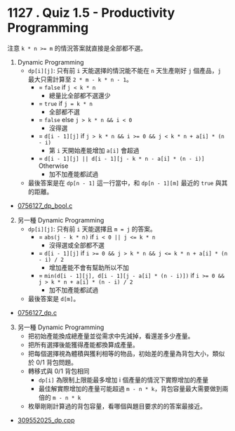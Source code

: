 # 1127 . Quiz 1.5 - Productivity Programming

注意 `k * n >= m` 的情況答案就直接是全部都不選。

1. Dynamic Programming
    - `dp[i][j]`: 只有前 `i` 天能選擇的情況能不能在 `n` 天生產剛好 `j` 個產品，`j` 最大只需計算至 `2 * m - k * n - 1`。
      - = `false` if `j < k * n`
        - 總量比全部都不選還少
      - = `true` if `j = k * n`
        - 全部都不選
      - = `false` else `j > k * n && i < 0`
        - 沒得選
      - = `d[i - 1][j]` if `j > k * n && i >= 0 && j < k * n + a[i] * (n - i)`
        - 第 `i` 天開始產能增加 `a[i]` 會超過
      - = `d[i - 1][j] || d[i - 1][j - k * n - a[i] * (n - i)]` Otherwise
        - 加不加產能都試過
    - 最後答案是在 `dp[n - 1]` 這一行當中，和 `dp[n - 1][m]` 最近的 `true` 與其的距離。

- [0756127_dp_bool.c](submissions/accepted/0756127_dp_bool.c)

2. 另一種 Dynamic Programming
    - `dp[i][j]`: 只有前 `i` 天能選擇且 `m = j` 的答案。
      - = `abs(j - k * n)` if `i < 0 || j <= k * n`
        - 沒得選或全部都不選
      - = `d[i - 1][j]` if `i >= 0 && j > k * n && j <= k * n + a[i] * (n - i) / 2`
        - 增加產能不會有幫助所以不加
      - = `min(d[i - 1][j], d[i - 1][j - a[i] * (n - i)])` if `i >= 0 && j > k * n + a[i] * (n - i) / 2`
        - 加不加產能都試過
    - 最後答案是 `d[m]`。

- [0756127_dp.c](submissions/accepted/0756127_dp.c)

3. 另一種 Dynamic Programming
    - 把初始產能換成總產量並從需求中先減掉，看還差多少產量。
    - 把所有選擇後能獲得產能都換算成產量。
    - 把每個選擇視為體積與獲利相等的物品，初始差的產量為背包大小，類似於 0/1 背包問題。
    - 轉移式與 0/1 背包相同
      - `dp[i]` 為限制上限能最多增加 i 個產量的情況下實際增加的產量
      - 最佳解實際增加的產量可能超過 `m - n * k`，背包容量最大需要做到兩倍的 `m - n * k`
    - 枚舉剛剛計算過的背包容量，看哪個與題目要求的的答案最接近。

- [309552025_dp.cpp](submissions/accepted/309552025_dp.cpp)
